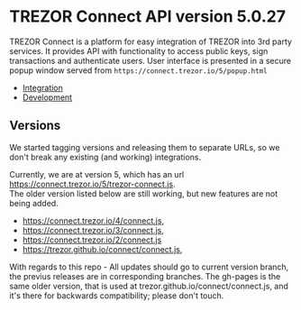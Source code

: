 # TREZOR Connect API version 5.0.27

TREZOR Connect is a platform for easy integration of TREZOR into 3rd party services. It provides API with functionality to access public keys, sign transactions and authenticate users. User interface is presented in a secure popup window served from `https://connect.trezor.io/5/popup.html`

* [Integration](docs/index.md)
* [Development](https://wiki.trezor.io/Developers_guide:Trezor_Connect_API)


## Versions
We started tagging versions and releasing them to separate URLs, so we don't break any existing (and working) integrations.

Currently, we are at version 5, which has an url https://connect.trezor.io/5/trezor-connect.js.
<br> 
The older version listed below are still working, but new features are not being added.
* https://connect.trezor.io/4/connect.js, 
* https://connect.trezor.io/3/connect.js, 
* https://connect.trezor.io/2/connect.js 
* https://trezor.github.io/connect/connect.js, 

With regards to this repo - All updates should go to current version branch, the previus releases are in corresponding branches. The gh-pages is the same older version, that is used at trezor.github.io/connect/connect.js, and it's there for backwards compatibility; please don't touch.
